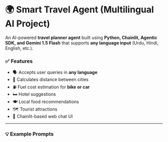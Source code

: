 # 🌍 Smart Travel Agent (Multilingual AI Project)

An AI-powered **travel planner agent** built using **Python, Chainlit, Agentic SDK, and Gemini 1.5 Flash** that supports **any language input** (Urdu, Hindi, English, etc.).

### ✅ Features

- 🗣️ Accepts user queries in **any language**
- 📍 Calculates distance between cities
- ⛽ Fuel cost estimation for **bike or car**
- 🛏️ Hotel suggestions
- 🍽️ Local food recommendations
- 🗺️ Tourist attractions
- 💬 Chainlit-based web chat UI

---

### 💡 Example Prompts

